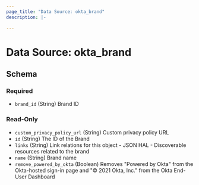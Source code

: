 ```yaml
---
page_title: "Data Source: okta_brand"
description: |-
  
---
```


# Data Source: okta_brand





<!-- schema generated by tfplugindocs -->
## Schema

### Required

- `brand_id` (String) Brand ID

### Read-Only

- `custom_privacy_policy_url` (String) Custom privacy policy URL
- `id` (String) The ID of the Brand
- `links` (String) Link relations for this object - JSON HAL - Discoverable resources related to the brand
- `name` (String) Brand name
- `remove_powered_by_okta` (Boolean) Removes "Powered by Okta" from the Okta-hosted sign-in page and "© 2021 Okta, Inc." from the Okta End-User Dashboard



